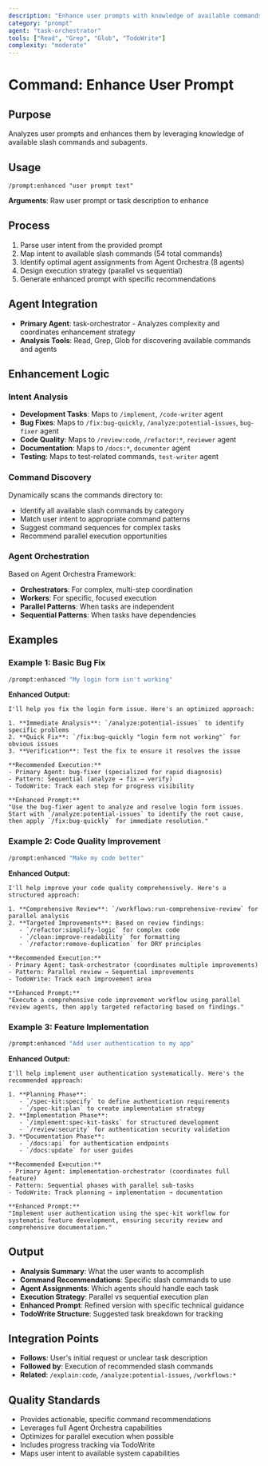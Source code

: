 ```yaml
---
description: "Enhance user prompts with knowledge of available commands and agents"
category: "prompt"
agent: "task-orchestrator"
tools: ["Read", "Grep", "Glob", "TodoWrite"]
complexity: "moderate"
---
```


# Command: Enhance User Prompt

## Purpose
Analyzes user prompts and enhances them by leveraging knowledge of available slash commands and subagents.

## Usage
```
/prompt:enhanced "user prompt text"
```

**Arguments**: Raw user prompt or task description to enhance

## Process
1. Parse user intent from the provided prompt
2. Map intent to available slash commands (54 total commands)
3. Identify optimal agent assignments from Agent Orchestra (8 agents)
4. Design execution strategy (parallel vs sequential)
5. Generate enhanced prompt with specific recommendations

## Agent Integration
- **Primary Agent**: task-orchestrator - Analyzes complexity and coordinates enhancement strategy
- **Analysis Tools**: Read, Grep, Glob for discovering available commands and agents

## Enhancement Logic

### Intent Analysis
- **Development Tasks**: Maps to `/implement`, `/code-writer` agent
- **Bug Fixes**: Maps to `/fix:bug-quickly`, `/analyze:potential-issues`, `bug-fixer` agent
- **Code Quality**: Maps to `/review:code`, `/refactor:*`, `reviewer` agent
- **Documentation**: Maps to `/docs:*`, `documenter` agent
- **Testing**: Maps to test-related commands, `test-writer` agent

### Command Discovery
Dynamically scans the commands directory to:
- Identify all available slash commands by category
- Match user intent to appropriate command patterns
- Suggest command sequences for complex tasks
- Recommend parallel execution opportunities

### Agent Orchestration
Based on Agent Orchestra Framework:
- **Orchestrators**: For complex, multi-step coordination
- **Workers**: For specific, focused execution
- **Parallel Patterns**: When tasks are independent
- **Sequential Patterns**: When tasks have dependencies

## Examples

### Example 1: Basic Bug Fix
```bash
/prompt:enhanced "My login form isn't working"
```

**Enhanced Output:**
```
I'll help you fix the login form issue. Here's an optimized approach:

1. **Immediate Analysis**: `/analyze:potential-issues` to identify specific problems
2. **Quick Fix**: `/fix:bug-quickly "login form not working"` for obvious issues
3. **Verification**: Test the fix to ensure it resolves the issue

**Recommended Execution:**
- Primary Agent: bug-fixer (specialized for rapid diagnosis)
- Pattern: Sequential (analyze → fix → verify)
- TodoWrite: Track each step for progress visibility

**Enhanced Prompt:**
"Use the bug-fixer agent to analyze and resolve login form issues. Start with `/analyze:potential-issues` to identify the root cause, then apply `/fix:bug-quickly` for immediate resolution."
```

### Example 2: Code Quality Improvement
```bash
/prompt:enhanced "Make my code better"
```

**Enhanced Output:**
```
I'll help improve your code quality comprehensively. Here's a structured approach:

1. **Comprehensive Review**: `/workflows:run-comprehensive-review` for parallel analysis
2. **Targeted Improvements**: Based on review findings:
   - `/refactor:simplify-logic` for complex code
   - `/clean:improve-readability` for formatting
   - `/refactor:remove-duplication` for DRY principles

**Recommended Execution:**
- Primary Agent: task-orchestrator (coordinates multiple improvements)
- Pattern: Parallel review → Sequential improvements
- TodoWrite: Track each improvement area

**Enhanced Prompt:**
"Execute a comprehensive code improvement workflow using parallel review agents, then apply targeted refactoring based on findings."
```

### Example 3: Feature Implementation
```bash
/prompt:enhanced "Add user authentication to my app"
```

**Enhanced Output:**
```
I'll help implement user authentication systematically. Here's the recommended approach:

1. **Planning Phase**:
   - `/spec-kit:specify` to define authentication requirements
   - `/spec-kit:plan` to create implementation strategy
2. **Implementation Phase**:
   - `/implement:spec-kit-tasks` for structured development
   - `/review:security` for authentication security validation
3. **Documentation Phase**:
   - `/docs:api` for authentication endpoints
   - `/docs:update` for user guides

**Recommended Execution:**
- Primary Agent: implementation-orchestrator (coordinates full feature)
- Pattern: Sequential phases with parallel sub-tasks
- TodoWrite: Track planning → implementation → documentation

**Enhanced Prompt:**
"Implement user authentication using the spec-kit workflow for systematic feature development, ensuring security review and comprehensive documentation."
```

## Output
- **Analysis Summary**: What the user wants to accomplish
- **Command Recommendations**: Specific slash commands to use
- **Agent Assignments**: Which agents should handle each task
- **Execution Strategy**: Parallel vs sequential execution plan
- **Enhanced Prompt**: Refined version with specific technical guidance
- **TodoWrite Structure**: Suggested task breakdown for tracking

## Integration Points
- **Follows**: User's initial request or unclear task description
- **Followed by**: Execution of recommended slash commands
- **Related**: `/explain:code`, `/analyze:potential-issues`, `/workflows:*`

## Quality Standards
- Provides actionable, specific command recommendations
- Leverages full Agent Orchestra capabilities
- Optimizes for parallel execution when possible
- Includes progress tracking via TodoWrite
- Maps user intent to available system capabilities